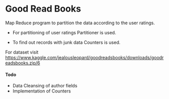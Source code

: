 # Good Read Books

Map Reduce program to partition the data according to the user ratings.

- For partitioning of user ratings Partitioner is used.

- To find out records with junk data Counters is used.


For dataset visit https://www.kaggle.com/jealousleopard/goodreadsbooks/downloads/goodreadsbooks.zip/6

#### Todo

- Data Cleansing of author fields
- Implementation of Counters